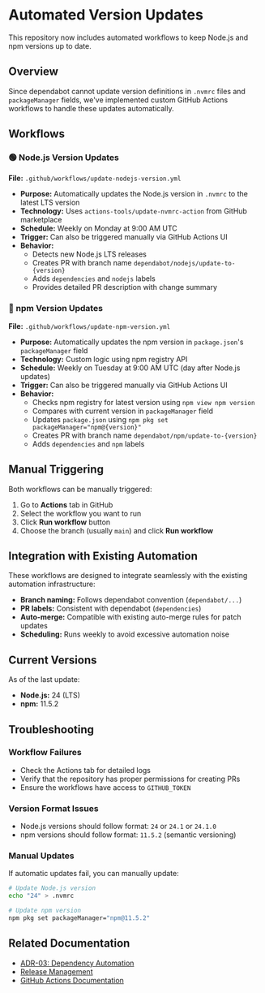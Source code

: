 # Automated Version Updates

This repository now includes automated workflows to keep Node.js and npm versions up to date.

## Overview

Since dependabot cannot update version definitions in `.nvmrc` files and `packageManager` fields, we've implemented custom GitHub Actions workflows to handle these updates automatically.

## Workflows

### 🟢 Node.js Version Updates
**File:** `.github/workflows/update-nodejs-version.yml`

- **Purpose:** Automatically updates the Node.js version in `.nvmrc` to the latest LTS version
- **Technology:** Uses `actions-tools/update-nvmrc-action` from GitHub marketplace
- **Schedule:** Weekly on Monday at 9:00 AM UTC
- **Trigger:** Can also be triggered manually via GitHub Actions UI
- **Behavior:** 
  - Detects new Node.js LTS releases
  - Creates PR with branch name `dependabot/nodejs/update-to-{version}`
  - Adds `dependencies` and `nodejs` labels
  - Provides detailed PR description with change summary

### 🔵 npm Version Updates  
**File:** `.github/workflows/update-npm-version.yml`

- **Purpose:** Automatically updates the npm version in `package.json`'s `packageManager` field
- **Technology:** Custom logic using npm registry API
- **Schedule:** Weekly on Tuesday at 9:00 AM UTC (day after Node.js updates)
- **Trigger:** Can also be triggered manually via GitHub Actions UI
- **Behavior:**
  - Checks npm registry for latest version using `npm view npm version`
  - Compares with current version in `packageManager` field
  - Updates `package.json` using `npm pkg set packageManager="npm@{version}"`
  - Creates PR with branch name `dependabot/npm/update-to-{version}`
  - Adds `dependencies` and `npm` labels

## Manual Triggering

Both workflows can be manually triggered:

1. Go to **Actions** tab in GitHub
2. Select the workflow you want to run
3. Click **Run workflow** button
4. Choose the branch (usually `main`) and click **Run workflow**

## Integration with Existing Automation

These workflows are designed to integrate seamlessly with the existing automation infrastructure:

- **Branch naming:** Follows dependabot convention (`dependabot/...`)
- **PR labels:** Consistent with dependabot (`dependencies`)
- **Auto-merge:** Compatible with existing auto-merge rules for patch updates
- **Scheduling:** Runs weekly to avoid excessive automation noise

## Current Versions

As of the last update:
- **Node.js:** 24 (LTS)
- **npm:** 11.5.2

## Troubleshooting

### Workflow Failures
- Check the Actions tab for detailed logs
- Verify that the repository has proper permissions for creating PRs
- Ensure the workflows have access to `GITHUB_TOKEN`

### Version Format Issues
- Node.js versions should follow format: `24` or `24.1` or `24.1.0`
- npm versions should follow format: `11.5.2` (semantic versioning)

### Manual Updates
If automatic updates fail, you can manually update:

```bash
# Update Node.js version
echo "24" > .nvmrc

# Update npm version
npm pkg set packageManager="npm@11.5.2"
```

## Related Documentation

- [ADR-03: Dependency Automation](./adr/adr-03-dependency-automation.md)
- [Release Management](./release-management.md)
- [GitHub Actions Documentation](https://docs.github.com/en/actions)